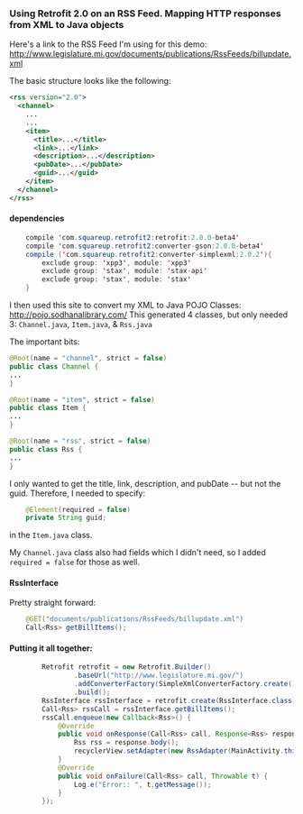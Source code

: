 ### Using Retrofit 2.0 on an RSS Feed. Mapping HTTP responses from XML to Java objects

Here's a link to the RSS Feed I'm using for this demo:
http://www.legislature.mi.gov/documents/publications/RssFeeds/billupdate.xml

The basic structure looks like the following:

```xml
<rss version="2.0">
  <channel>
    ...
    ...
    <item>
      <title>...</title>
      <link>...</link>
      <description>...</description>
      <pubDate>...</pubDate>
      <guid>...</guid>
    </item>
  </channel>
</rss>
```
#### dependencies
```java
    compile 'com.squareup.retrofit2:retrofit:2.0.0-beta4'
    compile 'com.squareup.retrofit2:converter-gson:2.0.0-beta4'
    compile ('com.squareup.retrofit2:converter-simplexml:2.0.2'){
        exclude group: 'xpp3', module: 'xpp3'
        exclude group: 'stax', module: 'stax-api'
        exclude group: 'stax', module: 'stax'
    }
```

I then used this site to convert my XML to Java POJO Classes: http://pojo.sodhanalibrary.com/
This generated 4 classes, but only needed 3: ```Channel.java```, ```Item.java```, & ```Rss.java```

The important bits:
```java
@Root(name = "channel", strict = false)
public class Channel {
...
}

@Root(name = "item", strict = false)
public class Item {
...
}

@Root(name = "rss", strict = false)
public class Rss {
...
}
```

I only wanted to get the title, link, description, and pubDate -- but not the guid. Therefore, I needed to specify:
```java
    @Element(required = false)
    private String guid;
```
in the ```Item.java``` class. 

My ```Channel.java``` class also had fields which I didn't need, so I added ```required = false``` for those as well. 


#### RssInterface
Pretty straight forward:
```java
    @GET("documents/publications/RssFeeds/billupdate.xml")
    Call<Rss> getBillItems();
```

#### Putting it all together:
```java
        Retrofit retrofit = new Retrofit.Builder()
                .baseUrl("http://www.legislature.mi.gov/")
                .addConverterFactory(SimpleXmlConverterFactory.create())
                .build();
        RssInterface rssInterface = retrofit.create(RssInterface.class);
        Call<Rss> rssCall = rssInterface.getBillItems();
        rssCall.enqueue(new Callback<Rss>() {
            @Override
            public void onResponse(Call<Rss> call, Response<Rss> response) {
                Rss rss = response.body();
                recyclerView.setAdapter(new RssAdapter(MainActivity.this, rss.getChannel().getItems()));
            }
            @Override
            public void onFailure(Call<Rss> call, Throwable t) {
                Log.e("Error:: ", t.getMessage());
            }
        });
```
    
